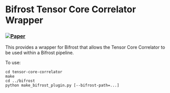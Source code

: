 # Bifrost Tensor Core Correlator Wrapper

### [![Paper](https://img.shields.io/badge/A%26A-Romein%202021-blue.svg)](https://doi.org/10.1051/0004-6361/202141896)

This provides a wrapper for Bifrost that allows the Tensor Core Correlator to be
used within a Bifrost pipeline.

To use:
```
cd tensor-core-correlator
make
cd ../bifrost
python make_bifrost_plugin.py [--bifrost-path=...]
```
